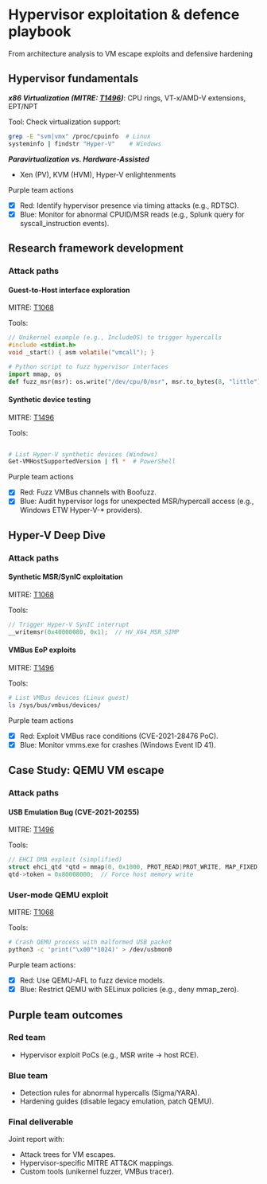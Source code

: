 # Hypervisor exploitation & defence playbook

From architecture analysis to VM escape exploits and defensive hardening

## Hypervisor fundamentals

***x86 Virtualization (MITRE: [T1496](https://attack.mitre.org/techniques/T1496/))***: CPU rings, VT-x/AMD-V extensions, EPT/NPT

Tool: Check virtualization support:

```bash
grep -E "svm|vmx" /proc/cpuinfo  # Linux
systeminfo | findstr "Hyper-V"    # Windows
```

***Paravirtualization vs. Hardware-Assisted***

* Xen (PV), KVM (HVM), Hyper-V enlightenments

Purple team actions

- [x] Red: Identify hypervisor presence via timing attacks (e.g., RDTSC).
- [x] Blue: Monitor for abnormal CPUID/MSR reads (e.g., Splunk query for syscall_instruction events).

## Research framework development

### Attack paths

#### Guest-to-Host interface exploration

MITRE: [T1068](https://attack.mitre.org/techniques/T1068/)

Tools:

```c
// Unikernel example (e.g., IncludeOS) to trigger hypercalls
#include <stdint.h>
void _start() { asm volatile("vmcall"); }
```

```python
# Python script to fuzz hypervisor interfaces
import mmap, os
def fuzz_msr(msr): os.write("/dev/cpu/0/msr", msr.to_bytes(8, "little"))
```

#### Synthetic device testing

MITRE: [T1496](https://attack.mitre.org/techniques/T1496/)

Tools:

```bash

# List Hyper-V synthetic devices (Windows)
Get-VMHostSupportedVersion | fl *  # PowerShell
```

Purple team actions

- [x] Red: Fuzz VMBus channels with Boofuzz.
- [x] Blue: Audit hypervisor logs for unexpected MSR/hypercall access (e.g., Windows ETW Hyper-V-* providers).

## Hyper-V Deep Dive

### Attack paths

#### Synthetic MSR/SynIC exploitation

MITRE: [T1068](https://attack.mitre.org/techniques/T1068/)

Tools:

```c
// Trigger Hyper-V SynIC interrupt
__writemsr(0x40000080, 0x1);  // HV_X64_MSR_SIMP
```

#### VMBus EoP exploits

MITRE: [T1496](https://attack.mitre.org/techniques/T1496/)

Tools:

```bash
# List VMBus devices (Linux guest)
ls /sys/bus/vmbus/devices/
```

Purple team actions

- [x] Red: Exploit VMBus race conditions (CVE-2021-28476 PoC).
- [x] Blue: Monitor vmms.exe for crashes (Windows Event ID 41).

## Case Study: QEMU VM escape

### Attack paths

#### USB Emulation Bug (CVE-2021-20255)

MITRE: [T1496](https://attack.mitre.org/techniques/T1496/)

Tools:

```c
// EHCI DMA exploit (simplified)
struct ehci_qtd *qtd = mmap(0, 0x1000, PROT_READ|PROT_WRITE, MAP_FIXED);
qtd->token = 0x80008000;  // Force host memory write
```

### User-mode QEMU exploit

MITRE: [T1068](https://attack.mitre.org/techniques/T1068/)

Tools:

```bash
# Crash QEMU process with malformed USB packet
python3 -c 'print("\x00"*1024)' > /dev/usbmon0
```

Purple team actions:

- [x] Red: Use QEMU-AFL to fuzz device models.
- [x] Blue: Restrict QEMU with SELinux policies (e.g., deny mmap_zero).

## Purple team outcomes

### Red team 

* Hypervisor exploit PoCs (e.g., MSR write -> host RCE).

### Blue team

* Detection rules for abnormal hypercalls (Sigma/YARA).
* Hardening guides (disable legacy emulation, patch QEMU).

### Final deliverable

Joint report with:

* Attack trees for VM escapes.
* Hypervisor-specific MITRE ATT&CK mappings.
* Custom tools (unikernel fuzzer, VMBus tracer).
